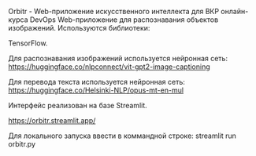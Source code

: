 Orbitr - Web-приложение искусственного интеллекта для ВКР онлайн-курса DevOps
Web-приложение для распознавания объектов изображений. Используются библиотеки:

TensorFlow.

Для распознавания изображений используется нейронная сеть:
https://huggingface.co/nlpconnect/vit-gpt2-image-captioning

Для перевода текста используется нейронная сеть:
https://huggingface.co/Helsinki-NLP/opus-mt-en-mul

Интерфейс реализован на базе Streamlit.

https://orbitr.streamlit.app/

Для локального запуска ввести в коммандной строке:
streamlit run orbitr.py
